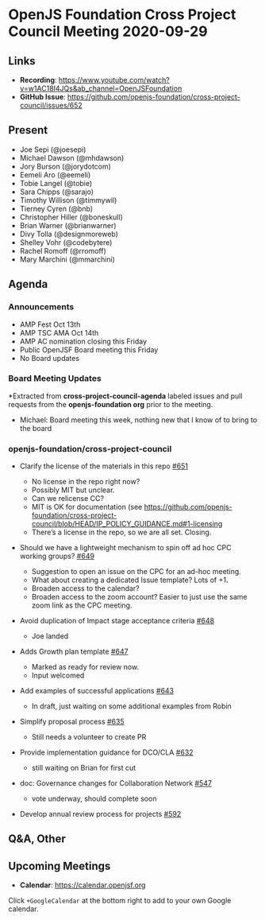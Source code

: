 # OpenJS Foundation Cross Project Council Meeting 2020-09-29

## Links

* **Recording**: https://www.youtube.com/watch?v=w1AC18I4JQs&ab_channel=OpenJSFoundation
* **GitHub Issue**: https://github.com/openjs-foundation/cross-project-council/issues/652

## Present

* Joe Sepi (@joesepi)
* Michael Dawson (@mhdawson)
* Jory Burson (@jorydotcom)
* Eemeli Aro (@eemeli)
* Tobie Langel (@tobie)
* Sara Chipps (@sarajo)
* Timothy Willison (@timmywil)
* Tierney Cyren (@bnb)
* Christopher Hiller (@boneskull)
* Brian Warner (@brianwarner)
* Divy Tolla (@designmoreweb)
* Shelley Vohr (@codebytere)
* Rachel Romoff (@rromoff)
* Mary Marchini (@mmarchini)

## Agenda

### Announcements

* AMP Fest Oct 13th
* AMP TSC AMA Oct 14th
* AMP AC nomination closing this Friday
* Public OpenJSF Board meeting this Friday
* No Board updates

### Board Meeting Updates
 
*Extracted from **cross-project-council-agenda** labeled issues and pull requests from the **openjs-foundation org** prior to the meeting.

* Michael: Board meeting this week, nothing new that I know of to bring to the board


### openjs-foundation/cross-project-council

* Clarify the license of the materials in this repo [#651](https://github.com/openjs-foundation/cross-project-council/issues/651)
  * No license in the repo right now?
  * Possibly MIT but unclear.
  * Can we relicense CC?
  * MIT is OK for documentation (see https://github.com/openjs-foundation/cross-project-council/blob/HEAD/IP_POLICY_GUIDANCE.md#1-licensing
  * There’s a license in the repo, so we are all set. Closing. 

* Should we have a lightweight mechanism to spin off ad hoc CPC working groups? [#649](https://github.com/openjs-foundation/cross-project-council/issues/649)
  * Suggestion to open an issue on the CPC for an ad-hoc meeting.
  * What about creating a dedicated Issue template? Lots of +1.
  * Broaden access to the calendar?
  * Broaden access to the zoom account? Easier to just use the same zoom link as the CPC meeting.

* Avoid duplication of Impact stage acceptance criteria [#648](https://github.com/openjs-foundation/cross-project-council/pull/648)
  * Joe landed

* Adds Growth plan template [#647](https://github.com/openjs-foundation/cross-project-council/pull/647)
  * Marked as ready for review now.
  * Input welcomed

* Add examples of successful applications [#643](https://github.com/openjs-foundation/cross-project-council/pull/643)
  * In draft, just waiting on some additional examples from Robin

* Simplify proposal process [#635](https://github.com/openjs-foundation/cross-project-council/issues/635)
  * Still needs a volunteer to create PR

* Provide implementation guidance for DCO/CLA [#632](https://github.com/openjs-foundation/cross-project-council/issues/632)
  * still waiting on Brian for first cut

* doc: Governance changes for Collaboration Network [#547](https://github.com/openjs-foundation/cross-project-council/pull/547)
  * vote underway, should complete soon

* Develop annual review process for projects [#592](https://github.com/openjs-foundation/cross-project-council/issues/592)


## Q&A, Other

## Upcoming Meetings

* **Calendar**: https://calendar.openjsf.org

Click `+GoogleCalendar` at the bottom right to add to your own Google calendar.

